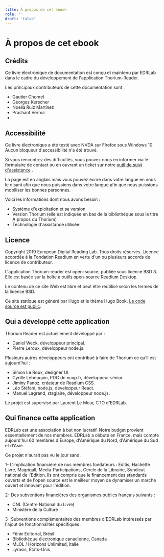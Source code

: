 ```yaml
---
title: À propos de cet ebook
role: ''
draft: 'false'
---
```


# À propos de cet ebook

## Crédits

Ce livre électronique de documentation est conçu et maintenu par EDRLab dans le cadre du développement de l'application Thorium-Reader.

Les principaux contributeurs de cette documentation sont :

- Gautier Chomel
- Georges Kerscher
- Noelia Ruiz Martínez
- Prashant Verma
-

## Accessibilité

Ce livre électronique a été testé avec NVDA sur Firefox sous Windows 10. Aucun bloqueur d'accessibilité n'a été trouvé.

Si vous rencontrez des difficultés, vous pouvez nous en informer via le formulaire de contact ou en ouvrant un ticket sur notre [outil de suivi d'assistance](https://github.com/edrlab/thorium-reader-doc/issues/new) .

La page est en anglais mais vous pouvez écrire dans votre langue en nous le disant afin que nous puissions dans votre langue afin que nous puissions mobiliser les bonnes personnes.

Voici les informations dont nous avons besoin :

- Système d'exploitation et sa version
- Version Thorium (elle est indiquée en bas de la bibliothèque sous le titre A propos du Thorium)
- Technologie d'assistance utilisée.

## Licence

Copyright 2019 European Digital Reading Lab. Tous droits réservés. Licence accordée à la Fondation Readium en vertu d'un ou plusieurs accords de licence de contributeur.

L'application Thorium-reader est open-source, publiée sous licence BSD 3. Elle est basée sur la boîte à outils open-source Readium Desktop.

Le contenu de ce site Web est libre et peut être réutilisé selon les termes de la licence BSD.

Ce site statique est généré par Hugo et le thème Hugo Book. [Le code source est public](https://github.com/edrlab/thorium-reader-doc).

## Qui a développé cette application

Thorium Reader est actuellement développé par :

- Daniel Weck, développeur principal.
- Pierre Leroux, développeur node.js.

Plusieurs autres développeurs ont contribué à faire de Thorium ce qu’il est aujourd’hui :

- Simon Le Roux, designer UI.
- Cyrille Lebeaupin, PDG de noop.fr, développeur sénior.
- Jiminy Panoz, créateur de Readium CSS.
- Léo Stéfani, node.js, développeur React.
- Manuel Lagrand, stagiaire, développeur node.js.

Le projet est supervisé par Laurent Le Meur, CTO d'EDRLab.

## Qui finance cette application

EDRLab est une association à but non lucratif. Notre budget provient essentiellement de nos membres. EDRLab a débuté en France, mais compte aujourd'hui 60 membres d'Europe, d'Amérique du Nord, d'Amérique du Sud et d'Asie.

Ce projet n'aurait pas vu le jour sans :

1- L'implication financière de nos membres fondateurs : Editis, Hachette Livre, Magrigall, Media-Participations, Cercle de la Librairie, Syndicat national de l'Edition. Ils ont compris que le financement des standards ouverts et de l'open source est le meilleur moyen de dynamiser un marché ouvert et innovant pour l'édition.

2- Des subventions financières des organismes publics français suivants :

- CNL (Centre National du Livre)
- Ministère de la Culture

3- Subventions complémentaires des membres d'EDRLab intéressés par l'ajout de fonctionnalités spécifiques :

- Fênix Editorial, Brésil
- Bibliothèque électronique canadienne, Canada
- MLOL / Horizons Unlimited, Italie
- Lyrasis, États-Unis
